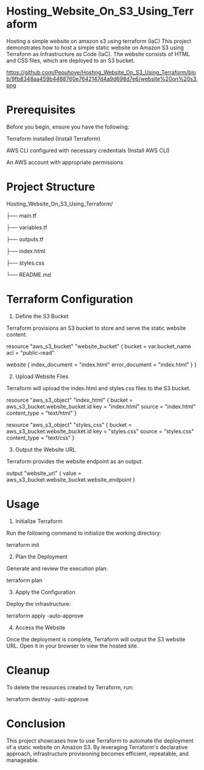 # Hosting_Website_On_S3_Using_Terraform
Hosting a simple website on amazon s3 using terraform (IaC)
This project demonstrates how to host a simple static website on Amazon S3 using Terraform as Infrastructure as Code (IaC).
The website consists of HTML and CSS files, which are deployed to an S3 bucket.

https://github.com/Pepuhove/Hosting_Website_On_S3_Using_Terraform/blob/9fb8348aa459b4488760e7642147d4a9d698d7e6/website%20on%20s3.png

# Prerequisites

Before you begin, ensure you have the following:

Terraform installed (Install Terraform)

AWS CLI configured with necessary credentials (Install AWS CLI)

An AWS account with appropriate permissions

# Project Structure

Hosting_Website_On_S3_Using_Terraform/

├── main.tf

├── variables.tf

├── outputs.tf

├── index.html

├── styles.css

└── README.md

# Terraform Configuration

1. Define the S3 Bucket

Terraform provisions an S3 bucket to store and serve the static website content.

resource "aws_s3_bucket" "website_bucket" {
  bucket = var.bucket_name
  acl    = "public-read"

  website {
    index_document = "index.html"
    error_document = "index.html"
  }
}

2. Upload Website Files

Terraform will upload the index.html and styles.css files to the S3 bucket.

resource "aws_s3_object" "index_html" {
  bucket = aws_s3_bucket.website_bucket.id
  key    = "index.html"
  source = "index.html"
  content_type = "text/html"
}

resource "aws_s3_object" "styles_css" {
  bucket = aws_s3_bucket.website_bucket.id
  key    = "styles.css"
  source = "styles.css"
  content_type = "text/css"
}

3. Output the Website URL

Terraform provides the website endpoint as an output.

output "website_url" {
  value = aws_s3_bucket.website_bucket.website_endpoint
}

# Usage

1. Initialize Terraform

Run the following command to initialize the working directory:

terraform init

2. Plan the Deployment

Generate and review the execution plan:

terraform plan

3. Apply the Configuration

Deploy the infrastructure:

terraform apply -auto-approve

4. Access the Website

Once the deployment is complete, Terraform will output the S3 website URL. Open it in your browser to view the hosted site.

# Cleanup

To delete the resources created by Terraform, run:

terraform destroy -auto-approve

# Conclusion

This project showcases how to use Terraform to automate the deployment of a static website on Amazon S3.
By leveraging Terraform's declarative approach, infrastructure provisioning becomes efficient, repeatable, and manageable.

